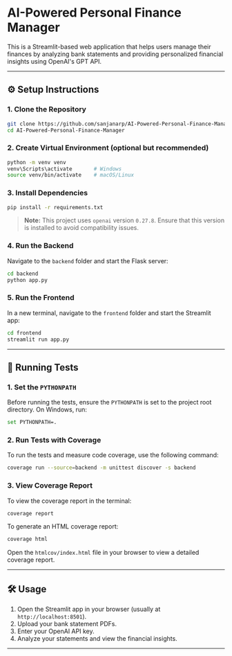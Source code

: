 # AI-Powered Personal Finance Manager

This is a Streamlit-based web application that helps users manage their finances by analyzing bank statements and providing personalized financial insights using OpenAI's GPT API.

---

## ⚙️ Setup Instructions

### 1. Clone the Repository
```bash
git clone https://github.com/sanjanarp/AI-Powered-Personal-Finance-Manager
cd AI-Powered-Personal-Finance-Manager
```

### 2. Create Virtual Environment (optional but recommended)
```bash
python -m venv venv
venv\Scripts\activate       # Windows
source venv/bin/activate    # macOS/Linux
```

### 3. Install Dependencies
```bash
pip install -r requirements.txt
```

> **Note:** This project uses `openai` version `0.27.8`. Ensure that this version is installed to avoid compatibility issues.

### 4. Run the Backend
Navigate to the `backend` folder and start the Flask server:
```bash
cd backend
python app.py
```

### 5. Run the Frontend
In a new terminal, navigate to the `frontend` folder and start the Streamlit app:
```bash
cd frontend
streamlit run app.py
```

---

## 🧪 Running Tests

### 1. Set the `PYTHONPATH`
Before running the tests, ensure the `PYTHONPATH` is set to the project root directory. On Windows, run:
```bash
set PYTHONPATH=.
```

### 2. Run Tests with Coverage
To run the tests and measure code coverage, use the following command:
```bash
coverage run --source=backend -m unittest discover -s backend
```

### 3. View Coverage Report
To view the coverage report in the terminal:
```bash
coverage report
```

To generate an HTML coverage report:
```bash
coverage html
```
Open the `htmlcov/index.html` file in your browser to view a detailed coverage report.

---

## 🛠️ Usage
1. Open the Streamlit app in your browser (usually at `http://localhost:8501`).
2. Upload your bank statement PDFs.
3. Enter your OpenAI API key.
4. Analyze your statements and view the financial insights.

---
